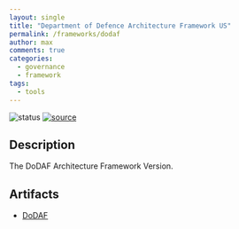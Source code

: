 ```yaml
---
layout: single
title: "Department of Defence Architecture Framework US"
permalink: /frameworks/dodaf
author: max
comments: true
categories:
  - governance
  - framework
tags:
  - tools
---
```


![status](https://img.shields.io/badge/status-in%20queue-silver) [![source](https://img.shields.io/badge/source-online-green)](https://dodcio.defense.gov/Library/DoD-Architecture-Framework/)

## Description

The DoDAF Architecture Framework Version.

## Artifacts

* [DoDAF](https://dodcio.defense.gov/Library/DoD-Architecture-Framework/)
